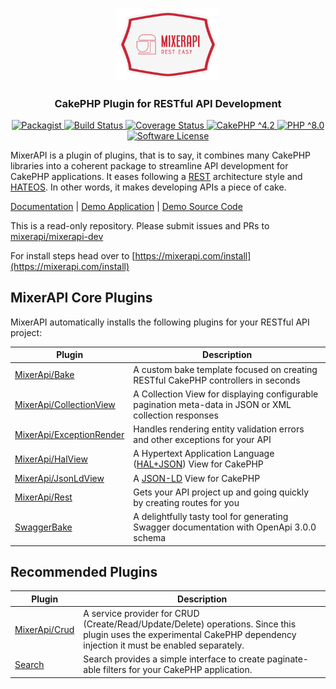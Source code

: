 <p style="text-align: center">
  <a href="http://mixerapi.com/">
    <img alt="MixerAPI" src="mixerapi-transparent.png" width="33%" height="33%" />
  </a>
</p>
<h3 align="center">
    CakePHP Plugin for RESTful API Development
</h3>
<p align="center">
    <a href="https://packagist.org/packages/mixerapi/mixerapi" target="_blank">
        <img alt="Packagist" src="https://img.shields.io/packagist/v/mixerapi/mixerapi.svg?style=flat-square">
    </a>
    <a href="https://github.com/mixerapi/mixerapi-dev/actions?query=workflow%3ABuild" target="_blank">
        <img alt="Build Status" src="https://github.com/mixerapi/mixerapi-dev/workflows/Build/badge.svg?branch=master">
    </a>
    <a href="https://coveralls.io/github/mixerapi/mixerapi-dev?branch=master" target="_blank">
        <img alt="Coverage Status" src="https://coveralls.io/repos/github/mixerapi/mixerapi-dev/badge.svg?branch=master">
    </a>
    <a href="https://book.cakephp.org/4/en/index.html">
        <img alt="CakePHP ^4.2" src="https://img.shields.io/badge/cakephp-^4.2-red?logo=cakephp">
    </a>
    <a href="https://php.net/" target="_blank">
        <img alt="PHP ^8.0" src="https://img.shields.io/badge/php-^8.0-8892BF.svg?logo=php">
    </a>
    <a href="LICENSE.txt" target="_blank">
        <img alt="Software License" src="https://img.shields.io/badge/license-MIT-brightgreen.svg?style=flat-square">
    </a>
</p>

MixerAPI is a plugin of plugins, that is to say, it combines many CakePHP libraries into a coherent package to
streamline API development for CakePHP applications. It eases following a [REST](https://restfulapi.net)
architecture style and [HATEOS](https://restfulapi.net/hateoas/). In other words, it makes developing APIs a piece
of cake.

[Documentation](https://mixerapi.com) |
[Demo Application](https://demo.mixerapi.com) |
[Demo Source Code](https://github.com/mixerapi/demo)

This is a read-only repository. Please submit issues and PRs to
[mixerapi/mixerapi-dev](https://github.com/mixerapi/mixerapi-dev)

For install steps head over to [https://mixerapi.com/install](https://mixerapi.com/install)

## MixerAPI Core Plugins

MixerAPI automatically installs the following plugins for your RESTful API project:

| Plugin | Description |
| ------------- | ------------- |
| [MixerApi/Bake](https://github.com/mixerapi/bake) | A custom bake template focused on creating RESTful CakePHP controllers in seconds |
| [MixerApi/CollectionView](https://github.com/mixerapi/collection-view) | A Collection View for displaying configurable pagination meta-data in JSON or XML collection responses |
| [MixerApi/ExceptionRender](https://github.com/mixerapi/exception-render) | Handles rendering entity validation errors and other exceptions for your API |
| [MixerApi/HalView](https://github.com/mixerapi/hal-view) | A Hypertext Application Language ([HAL+JSON](http://stateless.co/hal_specification.html)) View for CakePHP |
| [MixerApi/JsonLdView](https://github.com/mixerapi/json-ld-view) | A [JSON-LD](https://json-ld.org/) View for CakePHP |
| [MixerApi/Rest](https://github.com/mixerapi/rest) | Gets your API project up and going quickly by creating routes for you |
| [SwaggerBake](https://github.com/cnizzardini/cakephp-swagger-bake) | A delightfully tasty tool for generating Swagger documentation with OpenApi 3.0.0 schema |

## Recommended Plugins

| Plugin | Description |
| ------------- | ------------- |
| [MixerApi/Crud](https://github.com/mixerapi/crud) | A service provider for CRUD (Create/Read/Update/Delete) operations. Since this plugin uses the experimental CakePHP dependency injection it must be enabled separately. |
| [Search](https://github.com/FriendsOfCake/search) | Search provides a simple interface to create paginate-able filters for your CakePHP application. |
